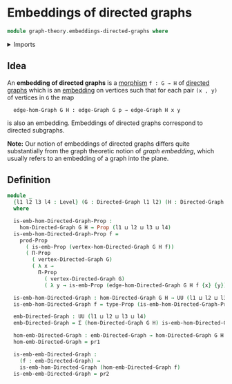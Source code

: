 # Embeddings of directed graphs

```agda
module graph-theory.embeddings-directed-graphs where
```

<details><summary>Imports</summary>

```agda
open import foundation.dependent-pair-types
open import foundation.embeddings
open import foundation.propositions
open import foundation.universe-levels

open import graph-theory.directed-graphs
open import graph-theory.morphisms-directed-graphs
```

</details>

## Idea

An **embedding of directed graphs** is a [morphism](graph-theory.morphisms-directed-graphs.md) `f : G → H` of [directed graphs](graph-theory.directed-graphs.md)
which is an [embedding](foundation.embeddings.md) on vertices such that for each pair `(x , y)` of vertices
in `G` the map

```text
  edge-hom-Graph G H : edge-Graph G p → edge-Graph H x y
```

is also an embedding. Embeddings of directed graphs correspond to directed
subgraphs.

**Note:** Our notion of embeddings of directed graphs differs quite substantially from the graph theoretic notion of *graph embedding*, which usually refers to an embedding of a graph into the plane.

## Definition

```agda
module _
  {l1 l2 l3 l4 : Level} (G : Directed-Graph l1 l2) (H : Directed-Graph l3 l4)
  where

  is-emb-hom-Directed-Graph-Prop :
    hom-Directed-Graph G H → Prop (l1 ⊔ l2 ⊔ l3 ⊔ l4)
  is-emb-hom-Directed-Graph-Prop f =
    prod-Prop
      ( is-emb-Prop (vertex-hom-Directed-Graph G H f))
      ( Π-Prop
        ( vertex-Directed-Graph G)
        ( λ x →
          Π-Prop
            ( vertex-Directed-Graph G)
            ( λ y → is-emb-Prop (edge-hom-Directed-Graph G H f {x} {y}))))

  is-emb-hom-Directed-Graph : hom-Directed-Graph G H → UU (l1 ⊔ l2 ⊔ l3 ⊔ l4)
  is-emb-hom-Directed-Graph f = type-Prop (is-emb-hom-Directed-Graph-Prop f)

  emb-Directed-Graph : UU (l1 ⊔ l2 ⊔ l3 ⊔ l4)
  emb-Directed-Graph = Σ (hom-Directed-Graph G H) is-emb-hom-Directed-Graph

  hom-emb-Directed-Graph : emb-Directed-Graph → hom-Directed-Graph G H
  hom-emb-Directed-Graph = pr1

  is-emb-emb-Directed-Graph :
    (f : emb-Directed-Graph) →
    is-emb-hom-Directed-Graph (hom-emb-Directed-Graph f)
  is-emb-emb-Directed-Graph = pr2
```
